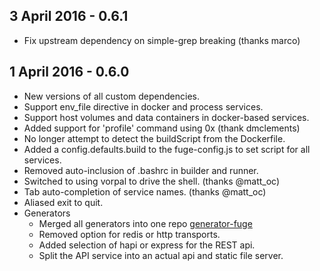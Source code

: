 3 April 2016 - 0.6.1
---
* Fix upstream dependency on simple-grep breaking (thanks marco)

1 April 2016 - 0.6.0
---
* New versions of all custom dependencies.
* Support env_file directive in docker and process services.
* Support host volumes and data containers in docker-based services.
* Added support for 'profile' command using 0x (thank dmclements)
* No longer attempt to detect the buildScript from the Dockerfile.
* Added a config.defaults.build to the fuge-config.js to set script for all services.
* Removed auto-inclusion of .bashrc in builder and runner.
* Switched to using vorpal to drive the shell. (thanks @matt_oc)
* Tab auto-completion of service names. (thanks @matt_oc)
* Aliased exit to quit.
* Generators
  * Merged all generators into one repo [generator-fuge](https://github.com/apparatus/generator-fuge)
  * Removed option for redis or http transports.
  * Added selection of hapi or express for the REST api.
  * Split the API service into an actual api and static file server.
